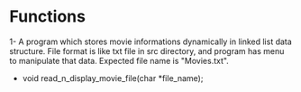 <h1>Functions</h1>

1- A program which stores movie informations dynamically in linked list data structure. File format is like txt file in src directory, and program has menu to manipulate that data. Expected file name is "Movies.txt".  
- void read_n_display_movie_file(char *file_name);  